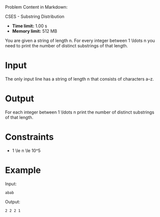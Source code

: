 Problem Content in Markdown:


CSES \- Substring Distribution




* **Time limit:** 1\.00 s
* **Memory limit:** 512 MB




You are given a string of length n. For every integer between 1 \\ldots n you need to print the number of distinct substrings of that length.


Input
=====


The only input line has a string of length n that consists of characters a–z.


Output
======


For each integer between 1 \\ldots n print the number of distinct substrings of that length.


Constraints
===========


* 1 \\le n \\le 10^5


Example
=======


Input:



```
abab

```

Output:



```
2 2 2 1

```
 
